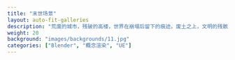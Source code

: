 ```yaml
---
title: "末世场景"
layout: auto-fit-galleries
description: "荒废的城市，残破的高楼，世界在崩塌后留下的痕迹。废土之上，文明的残骸诉说着过去的辉煌，废墟之间，流浪者寻找生存的希望。这里，是世界的终结，也是新生的开始。"
weight: 20
background: "images/backgrounds/11.jpg"
categories: ["Blender", "概念渲染", "UE"]
---
```

